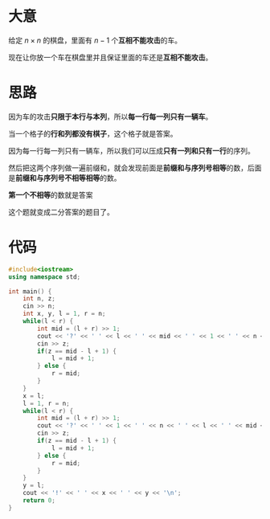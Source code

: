 # 大意
给定 $n \times  n$ 的棋盘，里面有 $n - 1$ 个**互相不能攻击**的车。

现在让你放一个车在棋盘里并且保证里面的车还是**互相不能攻击**。
# 思路
因为车的攻击**只限于本行与本列**，所以**每一行每一列只有一辆车**。

当一个格子的**行和列都没有棋子**，这个格子就是答案。

因为每一行每一列只有一辆车，所以我们可以压成**只有一列和只有一行**的序列。

然后把这两个序列做一遍前缀和，就会发现前面是**前缀和与序列号相等**的数，后面是**前缀和与序列号不相等相等**的数。

**第一个不相等**的数就是答案

这个题就变成二分答案的题目了。
# 代码
```cpp
#include<iostream>
using namespace std;

int main() {
	int n, z;
	cin >> n;
	int x, y, l = 1, r = n;
	while(l < r) {
		int mid = (l + r) >> 1;
		cout << '?' << ' ' << l << ' ' << mid << ' ' << 1 << ' ' << n << '\n';
		cin >> z;
		if(z == mid - l + 1) {
			l = mid + 1;
		} else {
			r = mid;
		}
	}
	x = l;
	l = 1, r = n;
	while(l < r) {
		int mid = (l + r) >> 1;
		cout << '?' << ' ' << 1 << ' ' << n << ' ' << l << ' ' << mid << '\n';
		cin >> z;
		if(z == mid - l + 1) {
			l = mid + 1;
		} else {
			r = mid;
		}
	}
	y = l;
	cout << '!' << ' ' << x << ' ' << y << '\n';
	return 0;
}
```